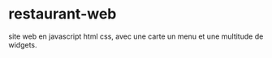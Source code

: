 # restaurant-web
site web en javascript html css, avec une carte un menu et une multitude de widgets.
